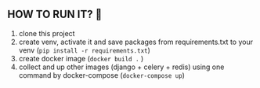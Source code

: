 ## HOW TO RUN IT? :hear_no_evil:

1) clone this project 
2) create venv, activate it and save packages from requirements.txt to your venv (``` pip install -r requirements.txt ```) 
3) create docker image (``` docker build . ``` )
4) collect and up other images (django + celery + redis) using one command by docker-compose  (``` docker-compose up ```)
